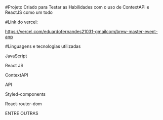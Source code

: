 #Projeto Criado para Testar as Habilidades com o uso de ContextAPI e ReactJS como um todo


#Link do vercel:

https://vercel.com/eduardofernandes21031-gmailcom/brew-master-event-app


#Linguagens e tecnologias utilizadas

JavaScript

React JS

ContextAPI

API

Styled-components

React-router-dom

ENTRE OUTRAS

